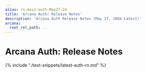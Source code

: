 ```yaml
---
alias: rn-main-auth-May27-24
title: 'Arcana Auth: Release Notes'
description: 'Arcana Auth Release Notes (May 27, 2004 Latest)'
arcana:
  root_rel_path: ..
---
```


# Arcana Auth: Release Notes

{% include "./text-snippets/latest-auth-rn.md" %}